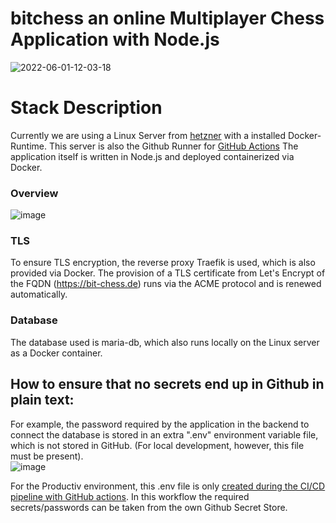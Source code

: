 # bitchess an online Multiplayer Chess Application with Node.js
![2022-06-01-12-03-18](https://user-images.githubusercontent.com/15163807/171380403-a51e04d7-08f9-4bb3-acd6-10e4d05e969b.gif)

# Stack Description
Currently we are using a Linux Server from [hetzner](https://www.hetzner.com/) with a installed Docker-Runtime.
This server is also the Github Runner for [GitHub Actions](https://github.com/tomisboy/bitchess/blob/main/.github/info.MD)
The application itself is written in Node.js and deployed containerized via Docker.


### Overview 
![image](https://user-images.githubusercontent.com/15163807/162918234-db5700db-0bbe-4766-8225-70846457cfa9.png)


### TLS 
To ensure TLS encryption, the reverse proxy Traefik is used, which is also provided via Docker.
The provision of a TLS certificate from Let's Encrypt of the FQDN (https://bit-chess.de) runs via the ACME protocol and is renewed automatically. 

### Database
The database used is maria-db, which also runs locally on the Linux server as a Docker container.



## How to ensure that no secrets end up in Github in plain text:
For example, the password required by the application in the backend to connect the database is stored in an extra ".env" environment variable file, which is not stored in GitHub. (For local development, however, this file must be present).  <br>
![image](https://user-images.githubusercontent.com/15163807/159121449-25443351-be38-4dd3-8374-318fee16ff3a.png)

For the Productiv environment, this .env file is only [created during the CI/CD pipeline with GitHub actions](https://github.com/tomisboy/bitchess/blob/d96dbe0b545392f3c139bce8dd209dd35f66bcc0/.github/workflows/North-Stream2.yaml#L26). In this workflow the required secrets/passwords can be taken from the own Github Secret Store. 

